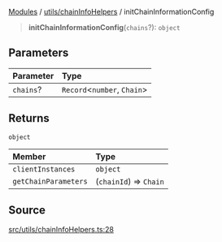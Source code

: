 [Modules](../../../README.md) / [utils/chainInfoHelpers](../README.md) / initChainInformationConfig

> **initChainInformationConfig**(`chains`?): `object`

## Parameters

| Parameter | Type |
| :------ | :------ |
| `chains`? | `Record`\<`number`, `Chain`\> |

## Returns

`object`

| Member | Type |
| :------ | :------ |
| `clientInstances` | `object` |
| `getChainParameters` | (`chainId`) => `Chain` |

## Source

[src/utils/chainInfoHelpers.ts:28](https://github.com/bgd-labs/fe-shared/blob/a524aad33ec5fce600306d3c3d02439e9803dea0/src/utils/chainInfoHelpers.ts#L28)
